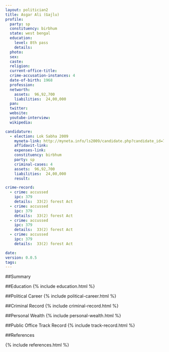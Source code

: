 ```yaml
---
layout: politician2
title: Asgar Ali (Gajlu)
profile: 
  party: sp
  constituency: birbhum
  state: west bengal
  education: 
    level: 8th pass
    details: 
  photo: 
  sex: 
  caste: 
  religion: 
  current-office-title: 
  crime-accusation-instances: 4
  date-of-birth: 1968
  profession: 
  networth: 
    assets:  96,92,700
    liabilities:  24,00,000
  pan: 
  twitter: 
  website: 
  youtube-interview: 
  wikipedia: 

candidature: 
  - election: Lok Sabha 2009
    myneta-link: http://myneta.info/ls2009/candidate.php?candidate_id=7446
    affidavit-link: 
    expenses-link: 
    constituency: birbhum 
    party: sp
    criminal-cases: 4
    assets:  96,92,700
    liabilities:  24,00,000
    result:  

crime-record: 
  - crime: accussed
    ipc: 379
    details:  33(2) forest Act   
  - crime: accussed
    ipc: 379
    details:  33(2) forest Act   
  - crime: accussed
    ipc: 379
    details:  33(2) forest Act   
  - crime: accussed
    ipc: 379
    details:  33(2) forest Act   

date: 
version: 0.0.5
tags: 
---
```

##Summary


##Education
{% include education.html %}


##Political Career
{% include political-career.html %}


##Criminal Record
{% include criminal-record.html %}


##Personal Wealth
{% include personal-wealth.html %}


##Public Office Track Record
{% include track-record.html %}


##References


{% include references.html %}